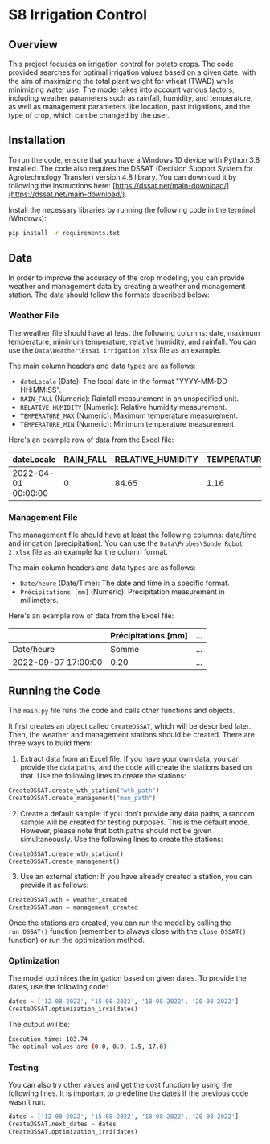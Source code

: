 # S8 Irrigation Control

## Overview

This project focuses on irrigation control for potato crops. The code provided searches for optimal irrigation values based on a given date, with the aim of maximizing the total plant weight for wheat (TWAD) while minimizing water use. The model takes into account various factors, including weather parameters such as rainfall, humidity, and temperature, as well as management parameters like location, past irrigations, and the type of crop, which can be changed by the user.

## Installation

To run the code, ensure that you have a Windows 10 device with Python 3.8 installed. The code also requires the DSSAT (Decision Support System for Agrotechnology Transfer) version 4.8 library. You can download it by following the instructions here: [https://dssat.net/main-download/](https://dssat.net/main-download/).

Install the necessary libraries by running the following code in the terminal (Windows):

```bash
pip install -r requirements.txt
```

## Data

In order to improve the accuracy of the crop modeling, you can provide weather and management data by creating a weather and management station. The data should follow the formats described below:

### Weather File

The weather file should have at least the following columns: date, maximum temperature, minimum temperature, relative humidity, and rainfall. You can use the `Data\Weather\Essai irrigation.xlsx` file as an example.

The main column headers and data types are as follows:
- `dateLocale` (Date): The local date in the format "YYYY-MM-DD HH:MM:SS".
- `RAIN_FALL` (Numeric): Rainfall measurement in an unspecified unit.
- `RELATIVE_HUMIDITY` (Numeric): Relative humidity measurement.
- `TEMPERATURE_MAX` (Numeric): Maximum temperature measurement.
- `TEMPERATURE_MIN` (Numeric): Minimum temperature measurement.

Here's an example row of data from the Excel file:

| dateLocale          | RAIN_FALL | RELATIVE_HUMIDITY | TEMPERATURE | TEMPERATURE_MAX | TEMPERATURE_MIN | ... |
|---------------------|-----------|------------------|-------------|-----------------|-----------------|-----|
| 2022-04-01 00:00:00 | 0         | 84.65            | 1.16        | 1.88            | 1.16            | ... |

### Management File

The management file should have at least the following columns: date/time and irrigation (precipitation). You can use the `Data\Probes\Sonde Robot 2.xlsx` file as an example for the column format.

The main column headers and data types are as follows:
- `Date/heure` (Date/Time): The date and time in a specific format.
- `Précipitations [mm]` (Numeric): Precipitation measurement in millimeters.

Here's an example row of data from the Excel file:

|                     | Précipitations [mm] | ... |
|---------------------|---------------------|-----|
| Date/heure          | Somme               | ... |
| 2022-09-07 17:00:00 | 0.20                | ... |


## Running the Code

The `main.py` file runs the code and calls other functions and objects.

 It first creates an object called `CreateDSSAT`, which will be described later. Then, the weather and management stations should be created. There are three ways to build them:

1. Extract data from an Excel file: If you have your own data, you can provide the data paths, and the code will create the stations based on that. Use the following lines to create the stations:
```python
CreateDSSAT.create_wth_station("wth_path")
CreateDSSAT.create_management("man_path")
```

2. Create a default sample: If you don't provide any data paths, a random sample will be created for testing purposes. This is the default mode. However, please note that both paths should not be given simultaneously. Use the following lines to create the stations:
```python
CreateDSSAT.create_wth_station()
CreateDSSAT.create_management()
```

3. Use an external station: If you have already created a station, you can provide it as follows:
```python
CreateDSSAT.wth = weather_created
CreateDSSAT.man = management_created
```

Once the stations are created, you can run the model by calling the `run_DSSAT()` function (remember to always close with the `close_DSSAT()` function) or run the optimization method.

### Optimization

The model optimizes the irrigation based on given dates. To provide the dates, use the following code:
```python
dates = ['12-08-2022', '15-08-2022', '18-08-2022', '20-08-2022']
CreateDSSAT.optimization_irri(dates)
```

The output will be:
```bash
Execution time: 183.74
The optimal values are (0.0, 0.9, 1.5, 17.0)
```

### Testing

You can also try other values and get the cost function by using the following lines. It is important to predefine the dates if the previous code wasn't run.

```python
dates = ['12-08-2022', '15-08-2022', '18-08-2022', '20-08-2022']
CreateDSSAT.next_dates = dates
CreateDSSAT.optimization_irri(dates)
```